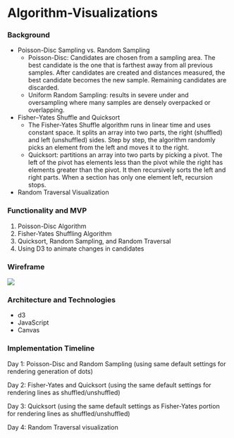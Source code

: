 # Algorithm-Visualizations
### Background 
- Poisson-Disc Sampling vs. Random Sampling
  - Poisson-Disc: Candidates are chosen from a sampling area. The best candidate is the one that is farthest away from all previous samples. After candidates are created and distances measured, the best candidate becomes the new sample. Remaining candidates are discarded.
  - Uniform Random Sampling: results in severe under and oversampling where many samples are densely overpacked or overlapping.
- Fisher–Yates Shuffle and Quicksort
  - The Fisher-Yates Shuffle algorithm runs in linear time and uses constant space. It splits an array into two parts, the right (shuffled) and left (unshuffled) sides. Step by step, the algorithm randomly picks an element from the left and moves it to the right.
  - Quicksort: partitions an array into two parts by picking a pivot. The left of the pivot has elements less than the pivot while the right has elements greater than the pivot. It then recursively sorts the left and right parts. When a section has only one element left, recursion stops.
- Random Traversal Visualization 

### Functionality and MVP 
1. Poisson-Disc Algorithm 
2. Fisher-Yates Shuffling Algorithm 
3. Quicksort, Random Sampling, and Random Traversal
4. Using D3 to animate changes in candidates

### Wireframe
![](/wireframe.png)

### Architecture and Technologies
- d3
- JavaScript
- Canvas

### Implementation Timeline
Day 1: Poisson-Disc and Random Sampling (using same default settings for rendering generation of dots)

Day 2: Fisher-Yates and Quicksort (using the same default settings for rendering lines as shuffled/unshuffled)

Day 3: Quicksort (using the same default settings as Fisher-Yates portion for rendering lines as shuffled/unshuffled)

Day 4: Random Traversal visualization 